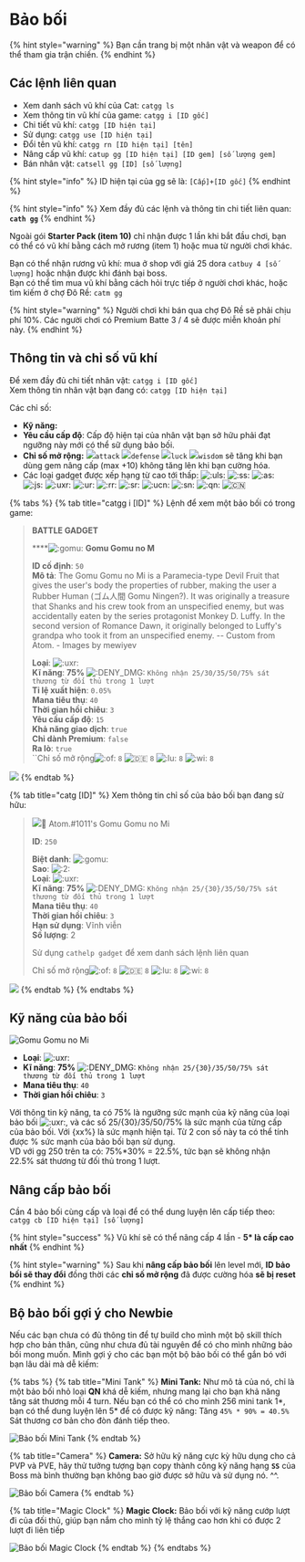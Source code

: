 # Bảo bối

{% hint style="warning" %}
Bạn cần trang bị một nhân vật và weapon để có thể tham gia trận chiến.
{% endhint %}

## Các lệnh liên quan

* Xem danh sách vũ khí của Cat: `catgg ls`
* Xem thông tin vũ khí của game: `catgg i [ID gốc]`
* Chi tiết vũ khí: `catgg [ID hiện tại]`
* Sử dụng: `catgg use [ID hiện tại]`
* Đổi tên vũ khí: `catgg rn [ID hiện tại] [tên]`
* Nâng cấp vũ khí: `catup gg [ID hiện tại] [ID gem] [số lượng gem]`
* Bán nhân vật: `catsell gg [ID] [số lượng]`

{% hint style="info" %}
ID hiện tại của gg sẽ là: `[Cấp]+[ID gốc]`
{% endhint %}

{% hint style="info" %}
Xem đầy đủ các lệnh và thông tin chi tiết liên quan: **`cath gg`**
{% endhint %}

Ngoài gói **Starter Pack (item 10)** chỉ nhận được 1 lần khi bắt đầu chơi, bạn có thể có vũ khí bằng cách mở rương (item 1) hoặc mua từ người chơi khác.

Bạn có thể nhận rương vũ khí: mua ở shop với giá 25 dora `catbuy 4 [số lượng]` hoặc nhận được khi đánh bại boss.\
Bạn có thể tìm mua vũ khí bằng cách hỏi trực tiếp ở người chơi khác, hoặc tìm kiếm ở chợ Đô Rề: `catm gg`

{% hint style="warning" %}
Người chơi khi bán qua chợ Đô Rề sẽ phải chịu phí 10%. Các người chơi có Premium Batte 3 / 4 sẽ được miễn khoản phí này.
{% endhint %}

## Thông tin và chỉ số vũ khí

Để xem đầy đủ chi tiết nhân vật: `catgg i [ID gốc]`\
Xem thông tin nhân vật bạn đang có: `catgg [ID hiện tại]`

Các chỉ số:

* **Kỹ năng:**
* **Yêu cầu cấp độ**: Cấp độ hiện tại của nhân vật bạn sở hữu phải đạt ngưỡng này mới có thể sữ dụng bảo bối.
* **Chỉ số mở rộng:** ![](https://cdn.discordapp.com/emojis/689391538601852959.png?v=1)`attack` ![](https://cdn.discordapp.com/emojis/693700331216830474.png?v=1)`defense` ![](https://cdn.discordapp.com/emojis/689391282350588106.png?v=1)`luck` ![](https://cdn.discordapp.com/emojis/689391102100635728.png?v=1)`wisdom` sẽ tăng khi bạn dùng gem nâng cấp (max +10) không tăng lên khi bạn cường hóa.
* Các loại gadget được xếp hạng từ cao tới thấp: ![:uls:](https://cdn.discordapp.com/emojis/693704060972433478.png?v=1) ![:ss:](https://cdn.discordapp.com/emojis/693699322004504607.png?v=1) ![:as:](https://cdn.discordapp.com/emojis/693699320863784972.png?v=1) ![:js:](https://cdn.discordapp.com/emojis/693699320842551307.png?v=1) ![:uxr:](https://cdn.discordapp.com/emojis/693703707245936640.png?v=1) ![:ur:](https://cdn.discordapp.com/emojis/693699222515744809.png?v=1) ![:rr:](https://cdn.discordapp.com/emojis/693699222729654284.png?v=1) ![:sr:](https://cdn.discordapp.com/emojis/693699222855352400.png?v=1) ![:ucn:](https://cdn.discordapp.com/emojis/693702729930899466.png?v=1) ![:sn:](https://cdn.discordapp.com/emojis/693699121541808138.png?v=1) ![:qn:](https://cdn.discordapp.com/emojis/693699122657493032.png?v=1) ![:cn:](https://cdn.discordapp.com/emojis/693699121529225267.png?v=1)

{% tabs %}
{% tab title="catgg i [ID]" %}
Lệnh để xem một bảo bối có trong game:

> **BATTLE GADGET**
>
> ****![:gomu:](https://cdn.discordapp.com/emojis/818737775418540052.gif?size=40\&quality=lossless) **Gomu Gomu no M**
>
> **ID cố định**: `50` \
> **Mô tả**: The Gomu Gomu no Mi is a Paramecia-type Devil Fruit that gives the user's body the properties of rubber, making the user a Rubber Human (ゴム人間 Gomu Ningen?). It was originally a treasure that Shanks and his crew took from an unspecified enemy, but was accidentally eaten by the series protagonist Monkey D. Luffy. In the second version of Romance Dawn, it originally belonged to Luffy's grandpa who took it from an unspecified enemy. -- Custom from Atom. - Images by mewiyev&#x20;
>
> **Loại**: ![:uxr:](https://cdn.discordapp.com/emojis/693703707245936640.webp?size=40\&quality=lossless) \
> **Kĩ năng**: **75%** ![:DENY\_DMG:](https://cdn.discordapp.com/emojis/701257192933687346.webp?size=40\&quality=lossless) `Không nhận 25/30/35/50/75% sát thương từ đối thủ trong 1 lượt` \
> **Tỉ lệ xuất hiện**: `0.05%` \
> **Mana tiêu thụ**: `40` \
> **Thời gian hồi chiêu**: `3` \
> **Yêu cầu cấp độ**: `15` \
> **Khả năng giao dịch**: `true` \
> **Chỉ dành Premium**: `false` \
> **Ra lò**: `true`\
> ``Chỉ số mở rộng![:of:](https://cdn.discordapp.com/emojis/689391538601852959.webp?size=40\&quality=lossless) `8` ![:de:](https://cdn.discordapp.com/emojis/693700331216830474.webp?size=40\&quality=lossless) `8` ![:lu:](https://cdn.discordapp.com/emojis/689391282350588106.webp?size=40\&quality=lossless) `8` ![:wi:](https://cdn.discordapp.com/emojis/689391102100635728.webp?size=40\&quality=lossless) `8`
>
>

![](https://images-ext-2.discordapp.net/external/qc\_rhCAg9wcQWGEjdg3htZJtQNbif0SnadkpsiNKyWg/https/media.discordapp.net/attachments/656198606965047327/818736701727703040/gomu.gif?width=64\&height=64)
{% endtab %}

{% tab title="catg [ID]" %}
Xem thông tin chỉ số của bảo bối bạn đang sử hữu:

> ![](https://images-ext-1.discordapp.net/external/dOmjULqxxQnfUUQgJ3To3N3hGwhSebifv8q86SVLE48/https/cdn.discordapp.com/avatars/423327141921423361/764e55505d8c943253ab32e87a96734a.webp)👾 Atom.#1011's Gomu Gomu no Mi
>
> **ID**: `250`&#x20;
>
> **Biệt danh**: ![:gomu:](https://cdn.discordapp.com/emojis/818737775418540052.gif?size=40\&quality=lossless) \
> **Sao**: ![:2:](https://cdn.discordapp.com/emojis/685145358606532664.webp?size=40\&quality=lossless) \
> **Loại**: ![:uxr:](https://cdn.discordapp.com/emojis/693703707245936640.webp?size=40\&quality=lossless) \
> **Kĩ năng**: **75%** ![:DENY\_DMG:](https://cdn.discordapp.com/emojis/701257192933687346.webp?size=40\&quality=lossless) `Không nhận 25/{30}/35/50/75% sát thương từ đối thủ trong 1 lượt` \
> **Mana tiêu thụ**: `40` \
> **Thời gian hồi chiêu**: `3` \
> **Hạn sử dụng**: Vĩnh viễn \
> **Số lượng**: 2&#x20;
>
> Sử dụng `cathelp gadget` để xem danh sách lệnh liên quan
>
> Chỉ số mở rộng![:of:](https://cdn.discordapp.com/emojis/689391538601852959.webp?size=40\&quality=lossless) `8` ![:de:](https://cdn.discordapp.com/emojis/693700331216830474.webp?size=40\&quality=lossless) `8` ![:lu:](https://cdn.discordapp.com/emojis/689391282350588106.webp?size=40\&quality=lossless) `8` ![:wi:](https://cdn.discordapp.com/emojis/689391102100635728.webp?size=40\&quality=lossless) `8`

![](https://images-ext-2.discordapp.net/external/qc\_rhCAg9wcQWGEjdg3htZJtQNbif0SnadkpsiNKyWg/https/media.discordapp.net/attachments/656198606965047327/818736701727703040/gomu.gif?width=64\&height=64)
{% endtab %}
{% endtabs %}

## Kỹ năng của bảo bối

![Gomu Gomu no Mi](../../../.gitbook/assets/gg\_250.png)

* **Loại**: ![:uxr:](https://cdn.discordapp.com/emojis/693703707245936640.png?v=1)
* **Kĩ năng**: **75%** ![:DENY\_DMG:](https://cdn.discordapp.com/emojis/701257192933687346.png?v=1) `Không nhận 25/{30}/35/50/75% sát thương từ đối thủ trong 1 lượt`
* **Mana tiêu thụ**: `40`
* **Thời gian hồi chiêu**: `3`

Với thông tin kỹ năng, ta có 75% là ngưỡng sức mạnh của kỹ năng của loại bảo bối ![:uxr:](https://cdn.discordapp.com/emojis/693703707245936640.png?v=1), và các số 25/{30}/35/50/75% là sức mạnh của từng cấp của bảo bối. Với {xx%} là sức mạnh hiện tại. Từ 2 con số này ta có thể tính được % sức mạnh của bảo bối bạn sử dụng.\
VD với gg 250 trên ta có: 75%\*30% = 22.5%, tức bạn sẽ không nhận 22.5% sát thương từ đối thủ trong 1 lượt.

## Nâng cấp bảo bối

Cần 4 bảo bối cùng cấp và loại để có thể dung luyện lên cấp tiếp theo: `catgg cb [ID hiện tại] [số lượng]`

{% hint style="success" %}
Vũ khí sẽ có thể nâng cấp 4 lần - **5\* là cấp cao nhất**
{% endhint %}

{% hint style="warning" %}
Sau khi **nâng cấp bảo bối** lên level mới, **ID bảo bối sẽ thay đổi** đồng thời các **chỉ số mở rộng** đã được cường hóa **sẽ bị reset**
{% endhint %}

## Bộ bảo bối gợi ý cho Newbie

Nếu các bạn chưa có đủ thông tin để tự build cho mình một bộ skill thích hợp cho bản thân, cũng như chưa đủ tài nguyên để có cho mình những bảo bối mong muốn. Mình gợi ý cho các bạn một bộ bảo bối có thể gắn bó với bạn lâu dài mà dễ kiếm:

{% tabs %}
{% tab title="Mini Tank" %}
**Mini Tank:** Như mô tả của nó, chỉ là một bảo bối nhỏ loại **QN** khá dễ kiếm, nhưng mang lại cho bạn khả năng tăng sát thương mỗi 4 turn. Nếu bạn có thể có cho mình 256 mini tank 1\*, bạn có thể dung luyện lên 5\* để có được kỹ năng: Tăng `45% * 90% = 40.5%` Sát thương cơ bản cho đòn đánh tiếp theo.

![Bảo bối Mini Tank](../../.gitbook/assets/image%20\(15\).png)
{% endtab %}

{% tab title="Camera" %}
**Camera:** Sở hữu kỹ năng cực kỳ hữu dụng cho cả PVP và PVE, hãy thử tưởng tượng bạn copy thành công kỹ năng hạng **`SS`** của Boss mà bình thường bạn không bao giờ được sở hữu và sử dụng nó. ^^.

![Bảo bối Camera](../../.gitbook/assets/image%20\(16\).png)
{% endtab %}

{% tab title="Magic Clock" %}
**Magic Clock:** Bảo bối với kỹ năng cướp lượt đi của đối thủ, giúp bạn nắm cho mình tỷ lệ thắng cao hơn khi có được 2 lượt đi liên tiếp

![Bảo bối Magic Clock](../../.gitbook/assets/image%20\(14\).png)
{% endtab %}
{% endtabs %}
